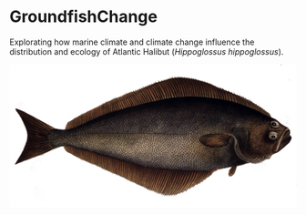 # GroundfishChange
Explorating how marine climate and climate change influence the distribution and ecology of Atlantic Halibut (*Hippoglossus hippoglossus*).

![ ](/inst/Hippoglossus_hippoglossus2.jpg)



